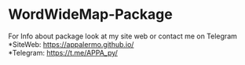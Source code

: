 # WordWideMap-Package

For Info about package look at my site web or contact me on Telegram<br>
*SiteWeb: https://appalermo.github.io/ <br>
*Telegram: https://t.me/APPA_py/
